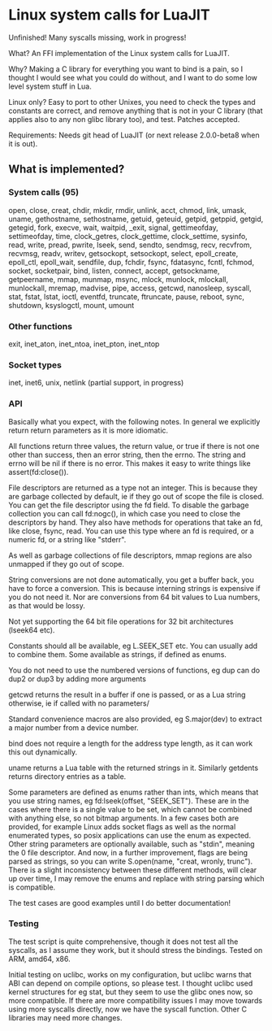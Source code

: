 # Linux system calls for LuaJIT

Unfinished! Many syscalls missing, work in progress!

What? An FFI implementation of the Linux system calls for LuaJIT.

Why? Making a C library for everything you want to bind is a pain, so I thought I would see what you could do without, and I want to do some low level system stuff in Lua.

Linux only? Easy to port to other Unixes, you need to check the types and constants are correct, and remove anything that is not in your C library (that applies also to any non glibc library too), and test. Patches accepted.

Requirements: Needs git head of LuaJIT (or next release 2.0.0-beta8 when it is out).

## What is implemented?

### System calls (95)

open, close, creat, chdir, mkdir, rmdir, unlink, acct, chmod, link, umask, uname, gethostname, sethostname, getuid, geteuid, getpid, getppid, getgid, getegid, fork, execve, wait, waitpid, _exit, signal, gettimeofday, settimeofday, time, clock_getres, clock_gettime, clock_settime, sysinfo, read, write, pread, pwrite, lseek, send, sendto, sendmsg, recv, recvfrom, recvmsg, readv, writev, getsockopt, setsockopt, select, epoll_create, epoll_ctl, epoll_wait, sendfile, dup, fchdir, fsync, fdatasync, fcntl, fchmod, socket, socketpair, bind, listen, connect, accept, getsockname, getpeername, mmap, munmap, msync, mlock, munlock, mlockall, munlockall, mremap, madvise, pipe, access, getcwd, nanosleep, syscall, stat, fstat, lstat, ioctl, eventfd, truncate, ftruncate, pause, reboot, sync, shutdown, ksyslogctl, mount, umount

### Other functions

exit, inet_aton, inet_ntoa, inet_pton, inet_ntop

### Socket types

inet, inet6, unix, netlink (partial support, in progress)

### API

Basically what you expect, with the following notes. In general we explicitly return return parameters as it is more idiomatic.

All functions return three values, the return value, or true if there is not one other than success, then an error string, then the errno. The string and errno will be nil if there is no error. This makes it easy to write things like assert(fd:close()).

File descriptors are returned as a type not an integer. This is because they are garbage collected by default, ie if they go out of scope the file is closed. You can get the file descriptor using the fd field. To disable the garbage collection you can call fd:nogc(), in which case you need to close the descriptors by hand. They also have methods for operations that take an fd, like close, fsync, read. You can use this type where an fd is required, or a numeric fd, or a string like "stderr". 

As well as garbage collections of file descriptors, mmap regions are also unmapped if they go out of scope.

String conversions are not done automatically, you get a buffer back, you have to force a conversion. This is because interning strings is expensive if you do not need it. Nor are conversions from 64 bit values to Lua numbers, as that would be lossy.

Not yet supporting the 64 bit file operations for 32 bit architectures (lseek64 etc).

Constants should all be available, eg L.SEEK_SET etc. You can usually add to combine them. Some available as strings, if defined as enums.

You do not need to use the numbered versions of functions, eg dup can do dup2 or dup3 by adding more arguments

getcwd returns the result in a buffer if one is passed, or as a Lua string otherwise, ie if called with no parameters/

Standard convenience macros are also provided, eg S.major(dev) to extract a major number from a device number.

bind does not require a length for the address type length, as it can work this out dynamically.

uname returns a Lua table with the returned strings in it. Similarly getdents returns directory entries as a table.

Some parameters are defined as enums rather than ints, which means that you use string names, eg fd:lseek(offset, "SEEK_SET"). These are in the cases where there is a single value to be set, which cannot be combined with anything else, so not bitmap arguments. In a few cases both are provided, for example Linux adds socket flags as well as the normal enumerated types, so posix applications can use the enum as expected. Other string parameters are optionally available, such as "stdin", meaning the 0 file descriptor. And now, in a further improvement, flags are being parsed as strings, so you can write S.open(name, "creat, wronly, trunc"). There is a slight inconsistency between these different methods, will clear up over time, I may remove the enums and replace with string parsing which is compatible.

The test cases are good examples until I do better documentation!

### Testing

The test script is quite comprehensive, though it does not test all the syscalls, as I assume they work, but it should stress the bindings. Tested on ARM, amd64, x86.

Initial testing on uclibc, works on my configuration, but uclibc warns that ABI can depend on compile options, so please test. I thought uclibc used kernel structures for eg stat, but they seem to use the glibc ones now, so more compatible. If there are more compatibility issues I may move towards using more syscalls directly, now we have the syscall function. Other C libraries may need more changes.



